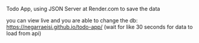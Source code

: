 Todo App, using JSON Server at Render.com to save the data


you can view live and you are able to change the db: https://negarraeisi.github.io/todo-app/ (wait for like 30 seconds for data to load from api)
